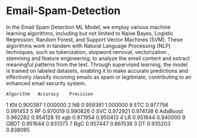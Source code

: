 # Email-Spam-Detection
 In the Email Spam Detection ML Model, we employ various machine learning algorithms, including but not limited to Naive Bayes, Logistic Regression, Random Forest, and Support Vector Machines (SVM). These algorithms work in tandem with Natural Language Processing (NLP) techniques, such as tokenization, stopword removal, vectorization , stemming  and feature engineering, to analyze the email content and extract meaningful patterns from the text. Through supervised learning, the model is trained on labeled datasets, enabling it to make accurate predictions and effectively classify incoming emails as spam or legitimate, contributing to an enhanced email security system.

 	Algorithm	Accuracy	Precision
1	KN	0.900387	1.000000
2	NB	0.959381	1.000000
8	ETC	0.977756	0.991453
5	RF	0.970019	0.990826
0	SVC	0.972921	0.974138
6	AdaBoost	0.962282	0.954128
10	xgb	0.971954	0.950413
4	LR	0.951644	0.940000
9	GBDT	0.951644	0.931373
7	BgC	0.957447	0.861538
3	DT	0.935203	0.838095
